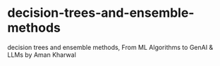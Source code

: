 # decision-trees-and-ensemble-methods
decision trees and ensemble methods, From ML Algorithms to GenAI &amp; LLMs by Aman Kharwal
